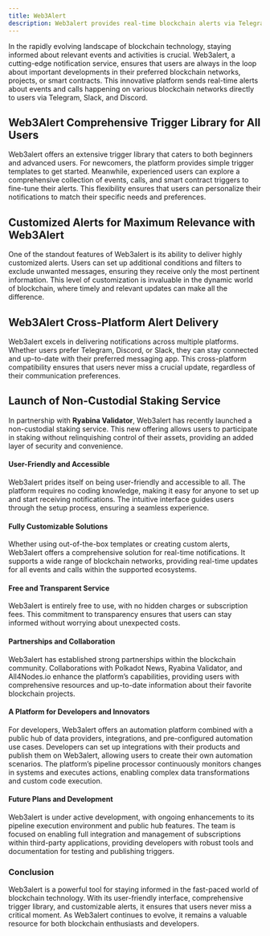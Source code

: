 ```yaml
---
title: Web3Alert
description: Web3alert provides real-time blockchain alerts via Telegram, Slack, and Discord, keeping users informed about relevant events and activities.
---
```


In the rapidly evolving landscape of blockchain technology, staying informed about relevant events and activities is crucial. Web3alert, a cutting-edge notification service, ensures that users are always in the loop about important developments in their preferred blockchain networks, projects, or smart contracts. This innovative platform sends real-time alerts about events and calls happening on various blockchain networks directly to users via Telegram, Slack, and Discord.

Web3Alert Comprehensive Trigger Library for All Users
-----------------------------------------------------

Web3alert offers an extensive trigger library that caters to both beginners and advanced users. For newcomers, the platform provides simple trigger templates to get started. Meanwhile, experienced users can explore a comprehensive collection of events, calls, and smart contract triggers to fine-tune their alerts. This flexibility ensures that users can personalize their notifications to match their specific needs and preferences.

Customized Alerts for Maximum Relevance with Web3Alert
------------------------------------------------------

One of the standout features of Web3alert is its ability to deliver highly customized alerts. Users can set up additional conditions and filters to exclude unwanted messages, ensuring they receive only the most pertinent information. This level of customization is invaluable in the dynamic world of blockchain, where timely and relevant updates can make all the difference.

Web3Alert Cross-Platform Alert Delivery
---------------------------------------

Web3alert excels in delivering notifications across multiple platforms. Whether users prefer Telegram, Discord, or Slack, they can stay connected and up-to-date with their preferred messaging app. This cross-platform compatibility ensures that users never miss a crucial update, regardless of their communication preferences.

Launch of Non-Custodial Staking Service
---------------------------------------

In partnership with **Ryabina Validator**, Web3alert has recently launched a non-custodial staking service. This new offering allows users to participate in staking without relinquishing control of their assets, providing an added layer of security and convenience.

#### User-Friendly and Accessible

Web3alert prides itself on being user-friendly and accessible to all. The platform requires no coding knowledge, making it easy for anyone to set up and start receiving notifications. The intuitive interface guides users through the setup process, ensuring a seamless experience.

#### Fully Customizable Solutions

Whether using out-of-the-box templates or creating custom alerts, Web3alert offers a comprehensive solution for real-time notifications. It supports a wide range of blockchain networks, providing real-time updates for all events and calls within the supported ecosystems.

#### Free and Transparent Service

Web3alert is entirely free to use, with no hidden charges or subscription fees. This commitment to transparency ensures that users can stay informed without worrying about unexpected costs.

#### Partnerships and Collaboration

Web3alert has established strong partnerships within the blockchain community. Collaborations with Polkadot News, Ryabina Validator, and All4Nodes.io enhance the platform’s capabilities, providing users with comprehensive resources and up-to-date information about their favorite blockchain projects.

#### A Platform for Developers and Innovators

For developers, Web3alert offers an automation platform combined with a public hub of data providers, integrations, and pre-configured automation use cases. Developers can set up integrations with their products and publish them on Web3alert, allowing users to create their own automation scenarios. The platform’s pipeline processor continuously monitors changes in systems and executes actions, enabling complex data transformations and custom code execution.

#### Future Plans and Development

Web3alert is under active development, with ongoing enhancements to its pipeline execution environment and public hub features. The team is focused on enabling full integration and management of subscriptions within third-party applications, providing developers with robust tools and documentation for testing and publishing triggers.

### Conclusion

Web3alert is a powerful tool for staying informed in the fast-paced world of blockchain technology. With its user-friendly interface, comprehensive trigger library, and customizable alerts, it ensures that users never miss a critical moment. As Web3alert continues to evolve, it remains a valuable resource for both blockchain enthusiasts and developers.
